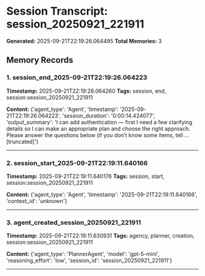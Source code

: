 # Session Transcript: session_20250921_221911

**Generated:** 2025-09-21T22:19:26.064495
**Total Memories:** 3

## Memory Records

### 1. session_end_2025-09-21T22:19:26.064223

**Timestamp:** 2025-09-21T22:19:26.064260
**Tags:** session, end, session:session_20250921_221911

**Content:** {'agent_type': 'Agent', 'timestamp': '2025-09-21T22:19:26.064223', 'session_duration': '0:00:14.424077', 'output_summary': 'I can add authentication — first I need a few clarifying details so I can make an appropriate plan and choose the right approach. Please answer the questions below (if you don’t know some items, tell ...[truncated]'}

---

### 2. session_start_2025-09-21T22:19:11.640166

**Timestamp:** 2025-09-21T22:19:11.640176
**Tags:** session, start, session:session_20250921_221911

**Content:** {'agent_type': 'Agent', 'timestamp': '2025-09-21T22:19:11.640166', 'context_id': 'unknown'}

---

### 3. agent_created_session_20250921_221911

**Timestamp:** 2025-09-21T22:19:11.630931
**Tags:** agency, planner, creation, session:session_20250921_221911

**Content:** {'agent_type': 'PlannerAgent', 'model': 'gpt-5-mini', 'reasoning_effort': 'low', 'session_id': 'session_20250921_221911'}

---

